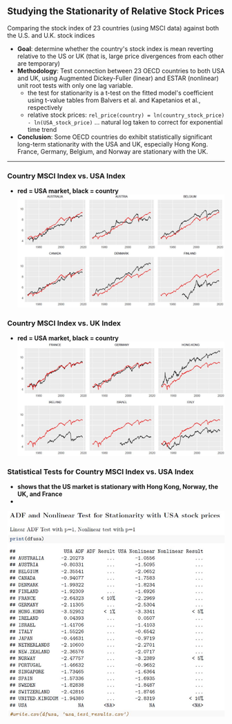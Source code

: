 ## Studying the Stationarity of Relative Stock Prices
Comparing the stock index of 23 countries (using MSCI data) against both the U.S. and U.K. stock indices
- **Goal**: determine whether the country's stock index is mean reverting relative to the US or UK (that is, large price divergences from each other are temporary)
- **Methodology**: Test connection between 23 OECD countries to both USA and UK, using Augmented Dickey-Fuller (linear) and ESTAR (nonlinear) unit root tests with only one lag variable.
  - the test for stationarity is a t-test on the fitted model's coefficient using t-value tables from Balvers et al. and Kapetanios et al., respectively
  - relative stock prices: `rel_price(country) = ln(country_stock_price) - ln(USA_stock_price)` ... natural log taken to correct for exponential time trend
- **Conclusion**: Some OECD countries do exhibit statistically significant long-term stationarity with the USA and UK, especially Hong Kong. France, Germany, Belgium, and Norway are stationary with the UK. 
---
### Country MSCI Index vs. USA Index
- **red = USA market, black = country**
![Prices vs. USA](./imgs/pic_vs_usa.JPG)
### Country MSCI Index vs. UK Index
- **red = USA market, black = country**
![Prices vs. UK](./imgs/pic_vs_uk.JPG)
### Statistical Tests for Country MSCI Index vs. USA Index
- **shows that the US market is stationary with Hong Kong, Norway, the UK, and France**
- 
![table of values](./imgs/pic1.JPG)

